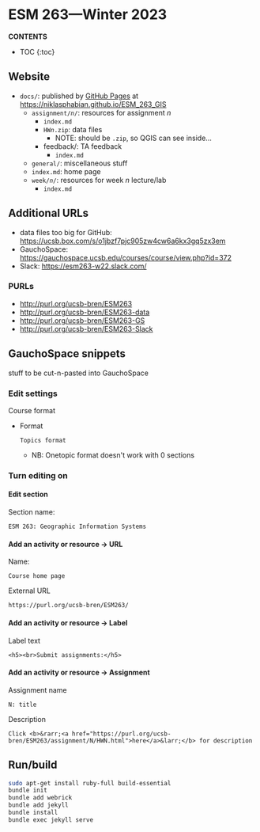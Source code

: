 # ESM 263—Winter 2023
**CONTENTS**

- TOC
{:toc}
## Website

- `docs/`: published by [GitHub Pages](https://docs.github.com/en/pages) at https://niklasphabian.github.io/ESM_263_GIS
  - `assignment/`*`n`*`/`: resources for assignment *n*
    - `index.md`
    - `HW`*`n`*`.zip`: data files
      - NOTE: should be `.zip`, so QGIS can see inside…
    - feedback/: TA feedback
      - `index.md`
  - `general/`: miscellaneous stuff
  - `index.md`: home page
  - `week/`*`n`*`/`: resources for week *n* lecture/lab
    - `index.md`

## Additional URLs

- data files too big for GitHub: https://ucsb.box.com/s/o1jbzf7pjc905zw4cw6a6kx3gq5zx3em
- GauchoSpace: https://gauchospace.ucsb.edu/courses/course/view.php?id=372
- Slack: https://esm263-w22.slack.com/

### PURLs

- http://purl.org/ucsb-bren/ESM263
- http://purl.org/ucsb-bren/ESM263-data
- http://purl.org/ucsb-bren/ESM263-GS
- http://purl.org/ucsb-bren/ESM263-Slack

## GauchoSpace snippets

stuff to be cut-n-pasted into GauchoSpace

### Edit settings

Course format

- Format

  ```
  Topics format
  ```

  - NB: Onetopic format doesn't work with 0 sections

### Turn editing on

#### Edit section

Section name:

```
ESM 263: Geographic Information Systems
```

#### Add an activity or resource → URL

Name:

```
Course home page
```

External URL

```
https://purl.org/ucsb-bren/ESM263/
```

#### Add an activity or resource → Label

Label text

```
<h5><br>Submit assignments:</h5>
```

#### Add an activity or resource → Assignment

Assignment name

```
N: title
```

Description

```
Click <b>&rarr;<a href="https://purl.org/ucsb-bren/ESM263/assignment/N/HWN.html">here</a>&larr;</b> for description
```


## Run/build
```bash
sudo apt-get install ruby-full build-essential
bundle init
bundle add webrick
bundle add jekyll
bundle install
bundle exec jekyll serve 
```
